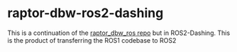 # raptor-dbw-ros2-dashing

This is a continuation of the [raptor_dbw_ros repo](https://github.com/NewEagleRaptor/raptor-dbw-ros) but in ROS2-Dashing. 
This is the product of transferring the ROS1 codebase to ROS2 
